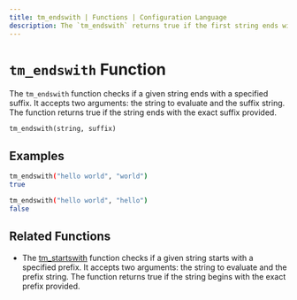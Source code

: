 ```yaml
---
title: tm_endswith | Functions | Configuration Language
description: The `tm_endswith` returns true if the first string ends with that exact suffix.
---
```


# `tm_endswith` Function

The `tm_endswith` function checks if a given string ends with a specified suffix. It accepts two arguments: the string to evaluate and the suffix string. The function returns true if the string ends with the exact suffix provided.

```hcl
tm_endswith(string, suffix)
```

## Examples

```sh
tm_endswith("hello world", "world")
true

tm_endswith("hello world", "hello")
false
```

## Related Functions

* The [tm_startswith](./tm_startswith.md) function checks if a given string starts with a specified prefix. It accepts two arguments: the string to evaluate and the prefix string. The function returns true if the string begins with the exact prefix provided.

